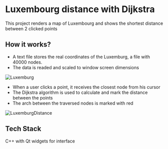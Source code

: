 
# Luxembourg distance with Dijkstra

This project renders a map of Luxembourg and shows the shortest distance between 2 clicked points




## How it works?

- A text file stores the real coordinates of the Luxemburg, a file with 40000 nodes.
- The data is readed and scaled to window screen dimensions

![Luxemburg](https://user-images.githubusercontent.com/74835450/195405438-9a9a6c1e-167e-443b-bd44-7b328bc29e60.jpg)

- When a user clicks a point, it receives the closest node from his cursor
- The Dijkstra algorithm is used to calculate and mark the distance between the points
- The arch between the traversed nodes is marked with red

![LuxemburgDistance](https://user-images.githubusercontent.com/74835450/195405450-0780c8b2-cad3-40bb-a1d0-831844d01817.jpg)

## Tech Stack

C++ with Qt widgets for interface

